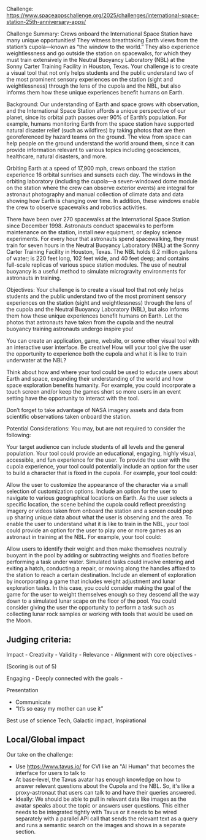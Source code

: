 Challenge: https://www.spaceappschallenge.org/2025/challenges/international-space-station-25th-anniversary-apps/


Challenge Summary:
Crews onboard the International Space Station have many unique opportunities! They witness breathtaking Earth views from the station’s cupola—known as “the window to the world.” They also experience weightlessness and go outside the station on spacewalks, for which they must train extensively in the Neutral Buoyancy Laboratory (NBL) at the Sonny Carter Training Facility in Houston, Texas. Your challenge is to create a visual tool that not only helps students and the public understand two of the most prominent sensory experiences on the station (sight and weightlessness) through the lens of the cupola and the NBL, but also informs them how these unique experiences benefit humans on Earth.

Background:
Our understanding of Earth and space grows with observation, and the International Space Station affords a unique perspective of our planet, since its orbital path passes over 90% of Earth’s population. For example, humans monitoring Earth from the space station have supported natural disaster relief (such as wildfires) by taking photos that are then georeferenced by hazard teams on the ground. The view from space can help people on the ground understand the world around them, since it can provide information relevant to various topics including geosciences, healthcare, natural disasters, and more.

Orbiting Earth at a speed of 17,900 mph, crews onboard the station experience 16 orbital sunrises and sunsets each day. The windows in the orbiting laboratory (including the cupola—a seven-windowed dome module on the station where the crew can observe exterior events) are integral for astronaut photography and manual collection of climate data and data showing how Earth is changing over time. In addition, these windows enable the crew to observe spacewalks and robotics activities.

There have been over 270 spacewalks at the International Space Station since December 1998. Astronauts conduct spacewalks to perform maintenance on the station, install new equipment, or deploy science experiments. For every hour that astronauts spend spacewalking, they must train for seven hours in the Neutral Buoyancy Laboratory (NBL) at the Sonny Carter Training Facility in Houston, Texas. The NBL holds 6.2 million gallons of water; is 220 feet long, 102 feet wide, and 40 feet deep; and contains full-scale replicas of various space station modules. The use of neutral buoyancy is a useful method to simulate microgravity environments for astronauts in training.

Objectives:
Your challenge is to create a visual tool that not only helps students and the public understand two of the most prominent sensory experiences on the station (sight and weightlessness) through the lens of the cupola and the Neutral Buoyancy Laboratory (NBL), but also informs them how these unique experiences benefit humans on Earth. Let the photos that astronauts have taken from the cupola and the neutral buoyancy training astronauts undergo inspire you!

You can create an application, game, website, or some other visual tool with an interactive user interface. Be creative! How will your tool give the user the opportunity to experience both the cupola and what it is like to train underwater at the NBL?

Think about how and where your tool could be used to educate users about Earth and space, expanding their understanding of the world and how space exploration benefits humanity. For example, you could incorporate a touch screen and/or keep the games short so more users in an event setting have the opportunity to interact with the tool.

Don’t forget to take advantage of NASA imagery assets and data from scientific observations taken onboard the station.

Potential Considerations:
You may, but are not required to consider the following:

Your target audience can include students of all levels and the general population.
Your tool could provide an educational, engaging, highly visual, accessible, and fun experience for the user.
To provide the user with the cupola experience, your tool could potentially include an option for the user to build a character that is fixed in the cupola. For example, your tool could:

Allow the user to customize the appearance of the character via a small selection of customization options.
Include an option for the user to navigate to various geographical locations on Earth. As the user selects a specific location, the scene behind the cupola could reflect preexisting imagery or videos taken from onboard the station and a screen could pop up sharing unique data about what the user is observing and the area.
To enable the user to understand what it is like to train in the NBL, your tool could provide an option for the user to play one or more games as an astronaut in training at the NBL. For example, your tool could:

Allow users to identify their weight and then make themselves neutrally buoyant in the pool by adding or subtracting weights and floaties before performing a task under water. Simulated tasks could involve entering and exiting a hatch, conducting a repair, or moving along the handles affixed to the station to reach a certain destination.
Include an element of exploration by incorporating a game that includes weight adjustment and lunar exploration tasks. In this case, you could consider making the goal of the game for the user to weight themselves enough so they descend all the way down to a simulated lunar scape on the floor of the pool. You could consider giving the user the opportunity to perform a task such as collecting lunar rock samples or working with tools that would be used on the Moon.

Judging criteria:
------
Impact - 
Creativity - 
Validity - 
Relevance - 
Alignment with core objectives - 

(Scoring is out of 5)

Engaging - 
Deeply connected with the goals - 

Presentation
- Communicate 
- “It’s so easy my mother can use it”

Best use of science
Tech,
Galactic impact,
Inspirational

Local/Global impact 
------------

Our take on the challenge:
- Use https://www.tavus.io/ for CVI like an "AI Human" that becomes the interface for users to talk to
- At base-level, the Tavus avatar has enough knowledge on how to answer relevant questions about the Cupola and the NBL. So, it's like a proxy-astronaut that users can talk to and have their queries answered.
- Ideally: We should be able to pull in relevant data like images as the avatar speaks about the topic or answers user questions. This either needs to be integrated tightly with Tavus or it needs to be wired separately with a parallel API call that sends the relevant text as a query and runs a semantic search on the images and shows in a separate section.

